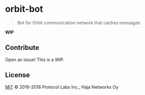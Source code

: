 # orbit-bot

> Bot for Orbit communication network that caches messages

**WIP**

## Contribute

Open an issue! This is a WIP.

## License

[MIT](LICENSE) © 2016-2018 Protocol Labs Inc., Haja Networks Oy
